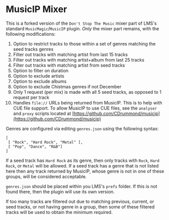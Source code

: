 # MusicIP Mixer

This is a forked version of the `Don't Stop The Music` mixer part of LMS's
standard `MusicMagic`/`MusicIP` plugin. *Only* the mixer part remains, with the
following modifications:

1. Option to restrict tracks to those within a set of genres matching the seed tracks genres
2. Filter out tracks with matching artist from last 15 tracks
3. Filter out tracks with matching artist+album from last 25 tracks
4. Filter out tracks with matching artist from seed tracks
5. Option to filter on duration
6. Option to exclude artists
7. Option to exclude albums
8. Option to exclude Chistmas genres if not December
9. Only 1 request (per mix) is made with all 5 seed tracks, as opposed to 1 request per track
10. Handles `file://` URLs being returned from MusicIP. This is to help with CUE
file support. To allow MusicIP to use CUE files, see the `analyser` and `proxy`
scripts located at [https://github.com/CDrummond/musicip](https://github.com/CDrummond/musicip)

Genres are configured via editing `genres.json` using the following syntax:

```
[
 [ "Rock", "Hard Rock", "Metal" ],
 [ "Pop", "Dance", "R&B"]
]
```

If a seed track has `Hard Rock` as its genre, then only tracks with `Rock`, 
`Hard Rock`, or `Metal` will be allowed. If a seed track has a genre that is not
listed here then any track returned by MusicIP, whose genre is not in one of
these groups, will be considered acceptable.

`genres.json` should be placed within you LMS's `prefs` folder. If this is not
found there, then the plugin will use its own version.

If too many tracks are filtered out due to matching previous, current, or seed
tracks, or not having genre in a group, then some of these filtered tracks will
be used to obtain the minimum required.
